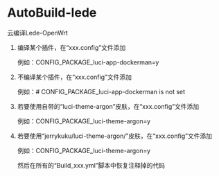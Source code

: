 # AutoBuild-lede
云编译Lede-OpenWrt


1. 编译某个插件，在“xxx.config”文件添加
   
   例如：CONFIG_PACKAGE_luci-app-dockerman=y

2. 不编译某个插件，在“xxx.config”文件添加
   
   例如：# CONFIG_PACKAGE_luci-app-dockerman is not set

3. 若要使用自带的“luci-theme-argon”皮肤，在“xxx.config”文件添加
   
   例如：CONFIG_PACKAGE_luci-theme-argon=y

4. 若要使用“jerrykuku/luci-theme-argon/”皮肤，在“xxx.config”文件添加

   例如：CONFIG_PACKAGE_luci-theme-argon=y
   
   然后在所有的“Build_xxx.yml”脚本中恢复注释掉的代码
